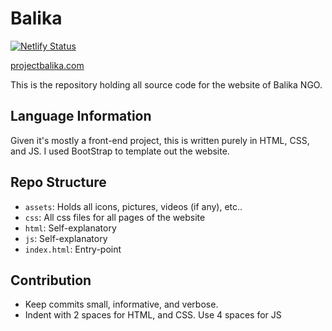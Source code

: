 # Balika 

[![Netlify Status](https://api.netlify.com/api/v1/badges/be4aa708-532a-4be5-9bff-746d262e2d97/deploy-status)](https://app.netlify.com/sites/silly-moonbeam-dd0d49/deploys)

[projectbalika.com](http://projectbalika.org)

This is the repository holding all source code for the website of Balika NGO.

## Language Information

Given it's mostly a front-end project, this is written purely in HTML, CSS, and JS. I used BootStrap to template out the website.

## Repo Structure

* `assets`: Holds all icons, pictures, videos (if any), etc..
* `css`: All css files for all pages of the website
* `html`: Self-explanatory
* `js`: Self-explanatory
* `index.html`: Entry-point

## Contribution

* Keep commits small, informative, and verbose.
* Indent with 2 spaces for HTML, and CSS. Use 4 spaces for JS
